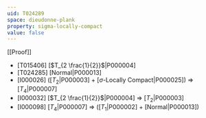 ```yaml
---
uid: T024289
space: dieudonne-plank
property: sigma-locally-compact
value: false
---
```

[[Proof]]

* [T015406] [$T_{2 \frac{1}{2}}$|P000004]
* [T024285] [Normal|P000013]
* [I000026] ([$T_2$|P000003] + [$\sigma$-Locally Compact|P000025]) => [$T_4$|P000007]
* [I000032] [$T_{2 \frac{1}{2}}$|P000004] => [$T_2$|P000003]
* [I000098] [$T_4$|P000007] => ([$T_1$|P000002] + [Normal|P000013])

